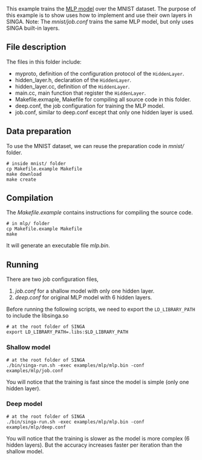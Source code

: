This example trains the [MLP model](http://arxiv.org/abs/1003.0358) over the
MNIST dataset. The purpose of this example is to show uses how to implement
and use their own layers in SINGA.
Note: The *mnist/job.conf* trains the same MLP model, but only uses SINGA built-in
layers.

## File description

The files in this folder include:

* myproto, definition of the configuration protocol of the `HiddenLayer`.
* hidden_layer.h, declaration of the `HiddenLayer`.
* hidden_layer.cc, definition of the `HiddenLayer`.
* main.cc, main function that register the `HiddenLayer`.
* Makefile.exmaple, Makefile for compiling all source code in this folder.
* deep.conf, the job configuration for training the MLP model.
* job.conf, similar to deep.conf except that only one hidden layer is used.


## Data preparation

To use the MNIST dataset, we can reuse the preparation code in *mnist/* folder.

    # inside mnist/ folder
    cp Makefile.example Makefile
    make download
    make create

## Compilation

The *Makefile.example* contains instructions for compiling the source code.

    # in mlp/ folder
    cp Makefile.example Makefile
    make

It will generate an executable file *mlp.bin*.

## Running

There are two job configuration files,

1. *job.conf* for a shallow model with only one hidden layer.
2. *deep.conf* for original MLP model with 6 hidden layers.

Before running the following scripts, we need to export the `LD_LIBRARY_PATH` to
include the libsinga.so

    # at the root folder of SINGA
    export LD_LIBRARY_PATH=.libs:$LD_LIBRARY_PATH

### Shallow model

    # at the root folder of SINGA
    ./bin/singa-run.sh -exec examples/mlp/mlp.bin -conf examples/mlp/job.conf

You will notice that the training is fast since the model is simple (only one
hidden layer).


### Deep model

    # at the root folder of SINGA
    ./bin/singa-run.sh -exec examples/mlp/mlp.bin -conf examples/mlp/deep.conf

You will notice that the training is slower as the model is more complex (6
hidden layers). But the accuracy increases faster per iteration than the shallow
model.
